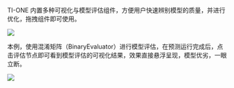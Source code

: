TI-ONE 内置多种可视化与模型评估组件，方便用户快速辨别模型的质量，并进行优化，拖拽组件即可使用。

![](https://main.qcloudimg.com/raw/0d5794c5bebe42eb0975dd1ea47d64f9.png)


本例，使用混淆矩阵（BinaryEvaluator）进行模型评估，在预测运行完成后，点击评估节点即可看到模型评估的可视化结果，效果直接悬浮呈现，模型优劣，一眼立断。 

![](https://main.qcloudimg.com/raw/30af13647fced4d35e8f9becb0d4b3be.png)